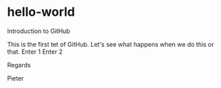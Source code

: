 # hello-world
Introduction to GitHub

This is the first tet of GitHub.  Let's see what happens when we do this or that.
Enter 1
Enter 2

Regards

Pieter

